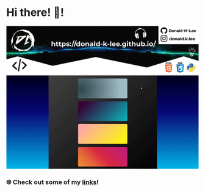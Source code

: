 # Hi there! 👋!

  <img width="1000vw" height="auto" src="https://github.com/Donald-K-Lee/Donald-K-Lee/blob/master/coverimage.jpeg">
   <img width="1000vw" height="auto" src="https://github.com/Donald-K-Lee/Donald-K-Lee/blob/master/Intro.gif">
    <h3>🌐 Check out some of my <a href="https://donald-k-lee.github.io/Links.html">links</a>!</h3>



